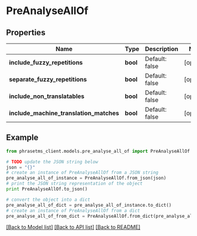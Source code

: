 # PreAnalyseAllOf

## Properties

| Name                                    | Type     | Description    | Notes      |
| --------------------------------------- | -------- | -------------- | ---------- |
| **include_fuzzy_repetitions**           | **bool** | Default: false | [optional] |
| **separate_fuzzy_repetitions**          | **bool** | Default: false | [optional] |
| **include_non_translatables**           | **bool** | Default: false | [optional] |
| **include_machine_translation_matches** | **bool** | Default: false | [optional] |

## Example

```python
from phrasetms_client.models.pre_analyse_all_of import PreAnalyseAllOf

# TODO update the JSON string below
json = "{}"
# create an instance of PreAnalyseAllOf from a JSON string
pre_analyse_all_of_instance = PreAnalyseAllOf.from_json(json)
# print the JSON string representation of the object
print PreAnalyseAllOf.to_json()

# convert the object into a dict
pre_analyse_all_of_dict = pre_analyse_all_of_instance.to_dict()
# create an instance of PreAnalyseAllOf from a dict
pre_analyse_all_of_from_dict = PreAnalyseAllOf.from_dict(pre_analyse_all_of_dict)
```

[[Back to Model list]](../README.md#documentation-for-models) [[Back to API list]](../README.md#documentation-for-api-endpoints) [[Back to README]](../README.md)
